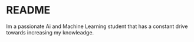 # README
Im a passionate Ai and Machine Learning student that has a constant drive towards increasing my knowleadge.
